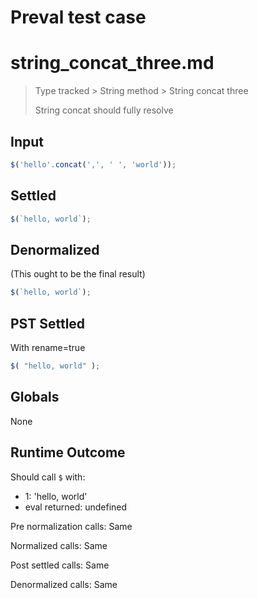 # Preval test case

# string_concat_three.md

> Type tracked > String method > String concat three
>
> String concat should fully resolve

## Input

`````js filename=intro
$('hello'.concat(',', ' ', 'world'));
`````


## Settled


`````js filename=intro
$(`hello, world`);
`````


## Denormalized
(This ought to be the final result)

`````js filename=intro
$(`hello, world`);
`````


## PST Settled
With rename=true

`````js filename=intro
$( "hello, world" );
`````


## Globals


None


## Runtime Outcome


Should call `$` with:
 - 1: 'hello, world'
 - eval returned: undefined

Pre normalization calls: Same

Normalized calls: Same

Post settled calls: Same

Denormalized calls: Same
